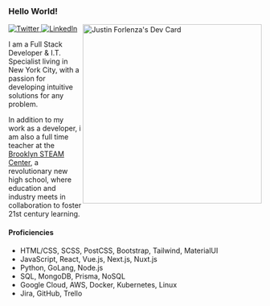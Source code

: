 ### Hello World!

<div align="left">
  <a href="https://twitter.com/JustinForNYC"  target="_blank">
    <img
      src="https://img.shields.io/twitter/follow/JustinForNYC?label=Twitter&logo=twitter&style=flat-square&color=1da1f2&logoColor=ffffff"
      alt="Twitter"
    />
  </a>
  <a href="www.linkedin.com/in/justinforlenza" target="_blank">
    <img
      src="https://img.shields.io/static/v1?logo=linkedin&style=flat-square&color=0072b1&label=LinkedIn&message=%E2%98%86"
      alt="LinkedIn"
    />
  </a>

  <a href="https://app.daily.dev/justinforlenza" >
    <img src="https://api.daily.dev/devcards/v2/5fbeb3565c544378b193a71b9cbc5fbe.png?r=2id&type=default" width="356" alt="Justin Forlenza's Dev Card" align="right"/>
  </a>
</div>

I am a Full Stack Developer & I.T. Specialist living in New York City, with a passion for developing intuitive solutions for any problem.

In addition to my work as a developer, i am also a full time teacher at the [Brooklyn STEAM Center](https://www.brooklynsteamcenter.org), a revolutionary new high school, where education and industry meets in collaboration to foster 21st century learning.


#### Proficiencies 
- HTML/CSS, SCSS, PostCSS, Bootstrap, Tailwind, MaterialUI
- JavaScript, React, Vue.js, Next.js, Nuxt.js
- Python, GoLang, Node.js
- SQL, MongoDB, Prisma, NoSQL
- Google Cloud, AWS, Docker, Kubernetes, Linux
- Jira, GitHub, Trello
